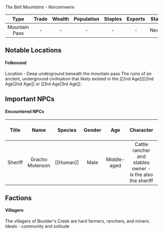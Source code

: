 *The Belt Mountains - Norcernwere*

| Type | Trade | Wealth | Population | Staples | Exports | Status |
|:---:|:---:|:---:|:---:|:---:|:---:|:---:|
| Mountain Pass | - | - | - | - | - | Neutral |
## Notable Locations
#### Folkesund
Location - Deep underground beneath the mountain pass
The ruins of an ancient, underground civilisation that likely existed in the [[2nd Age]][[2nd Age|2nd Age]] or [[3rd Age|3rd Age]]. 
## Important NPCs
#### Encountered NPCs
| Title | Name | Species | Gender | Age | Character | Personality and Voice Notes | Status |
|:---:|:---:|:---:|:---:|:---:|:---:|:---:|:---:|
| Sheriff | Gracho Molenson | [[Human]] | Male | Middle-aged | Cattle rancher and stables owner - is the also the sheriff | Country rancher | Alive |
## Factions
#### Villagers
The villagers of Boulder's Creek are hard farmers, ranchers, and miners.
Ideals - community and solitude